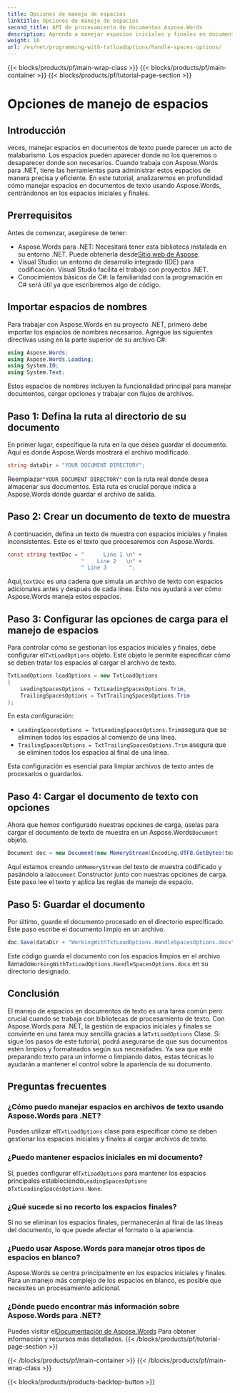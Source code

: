 ```yaml
---
title: Opciones de manejo de espacios
linktitle: Opciones de manejo de espacios
second_title: API de procesamiento de documentos Aspose.Words
description: Aprenda a manejar espacios iniciales y finales en documentos de texto con Aspose.Words para .NET. Este tutorial ofrece una guía para limpiar el formato del texto.
weight: 10
url: /es/net/programming-with-txtloadoptions/handle-spaces-options/
---
```


{{< blocks/products/pf/main-wrap-class >}}
{{< blocks/products/pf/main-container >}}
{{< blocks/products/pf/tutorial-page-section >}}

# Opciones de manejo de espacios

## Introducción

veces, manejar espacios en documentos de texto puede parecer un acto de malabarismo. Los espacios pueden aparecer donde no los queremos o desaparecer donde son necesarios. Cuando trabaja con Aspose.Words para .NET, tiene las herramientas para administrar estos espacios de manera precisa y eficiente. En este tutorial, analizaremos en profundidad cómo manejar espacios en documentos de texto usando Aspose.Words, centrándonos en los espacios iniciales y finales.

## Prerrequisitos

Antes de comenzar, asegúrese de tener:

-  Aspose.Words para .NET: Necesitará tener esta biblioteca instalada en su entorno .NET. Puede obtenerla desde[Sitio web de Aspose](https://releases.aspose.com/words/net/).
- Visual Studio: un entorno de desarrollo integrado (IDE) para codificación. Visual Studio facilita el trabajo con proyectos .NET.
- Conocimientos básicos de C#: la familiaridad con la programación en C# será útil ya que escribiremos algo de código.

## Importar espacios de nombres

Para trabajar con Aspose.Words en su proyecto .NET, primero debe importar los espacios de nombres necesarios. Agregue las siguientes directivas using en la parte superior de su archivo C#:

```csharp
using Aspose.Words;
using Aspose.Words.Loading;
using System.IO;
using System.Text;
```

Estos espacios de nombres incluyen la funcionalidad principal para manejar documentos, cargar opciones y trabajar con flujos de archivos.

## Paso 1: Defina la ruta al directorio de su documento

En primer lugar, especifique la ruta en la que desea guardar el documento. Aquí es donde Aspose.Words mostrará el archivo modificado.

```csharp
string dataDir = "YOUR DOCUMENT DIRECTORY";
```

 Reemplazar`"YOUR DOCUMENT DIRECTORY"` con la ruta real donde desea almacenar sus documentos. Esta ruta es crucial porque indica a Aspose.Words dónde guardar el archivo de salida.

## Paso 2: Crear un documento de texto de muestra

A continuación, defina un texto de muestra con espacios iniciales y finales inconsistentes. Este es el texto que procesaremos con Aspose.Words.

```csharp
const string textDoc = "      Line 1 \n" +
                       "    Line 2   \n" +
                       " Line 3       ";
```

 Aquí,`textDoc` es una cadena que simula un archivo de texto con espacios adicionales antes y después de cada línea. Esto nos ayudará a ver cómo Aspose.Words maneja estos espacios.

## Paso 3: Configurar las opciones de carga para el manejo de espacios

 Para controlar cómo se gestionan los espacios iniciales y finales, debe configurar el`TxtLoadOptions` objeto. Este objeto le permite especificar cómo se deben tratar los espacios al cargar el archivo de texto.

```csharp
TxtLoadOptions loadOptions = new TxtLoadOptions
{
    LeadingSpacesOptions = TxtLeadingSpacesOptions.Trim,
    TrailingSpacesOptions = TxtTrailingSpacesOptions.Trim
};
```

En esta configuración:
- `LeadingSpacesOptions = TxtLeadingSpacesOptions.Trim`asegura que se eliminen todos los espacios al comienzo de una línea.
- `TrailingSpacesOptions = TxtTrailingSpacesOptions.Trim` asegura que se eliminen todos los espacios al final de una línea.

Esta configuración es esencial para limpiar archivos de texto antes de procesarlos o guardarlos.

## Paso 4: Cargar el documento de texto con opciones

 Ahora que hemos configurado nuestras opciones de carga, úselas para cargar el documento de texto de muestra en un Aspose.Words`Document` objeto.

```csharp
Document doc = new Document(new MemoryStream(Encoding.UTF8.GetBytes(textDoc)), loadOptions);
```

 Aquí estamos creando un`MemoryStream` del texto de muestra codificado y pasándolo a la`Document` Constructor junto con nuestras opciones de carga. Este paso lee el texto y aplica las reglas de manejo de espacio.

## Paso 5: Guardar el documento

Por último, guarde el documento procesado en el directorio especificado. Este paso escribe el documento limpio en un archivo.

```csharp
doc.Save(dataDir + "WorkingWithTxtLoadOptions.HandleSpacesOptions.docx");
```

 Este código guarda el documento con los espacios limpios en el archivo llamado`WorkingWithTxtLoadOptions.HandleSpacesOptions.docx` en su directorio designado.

## Conclusión

El manejo de espacios en documentos de texto es una tarea común pero crucial cuando se trabaja con bibliotecas de procesamiento de texto. Con Aspose.Words para .NET, la gestión de espacios iniciales y finales se convierte en una tarea muy sencilla gracias a la`TxtLoadOptions` Clase. Si sigue los pasos de este tutorial, podrá asegurarse de que sus documentos estén limpios y formateados según sus necesidades. Ya sea que esté preparando texto para un informe o limpiando datos, estas técnicas lo ayudarán a mantener el control sobre la apariencia de su documento.

## Preguntas frecuentes

### ¿Cómo puedo manejar espacios en archivos de texto usando Aspose.Words para .NET?  
 Puedes utilizar el`TxtLoadOptions` clase para especificar cómo se deben gestionar los espacios iniciales y finales al cargar archivos de texto.

### ¿Puedo mantener espacios iniciales en mi documento?  
 Sí, puedes configurar el`TxtLoadOptions` para mantener los espacios principales estableciendo`LeadingSpacesOptions` a`TxtLeadingSpacesOptions.None`.

### ¿Qué sucede si no recorto los espacios finales?  
Si no se eliminan los espacios finales, permanecerán al final de las líneas del documento, lo que puede afectar el formato o la apariencia.

### ¿Puedo usar Aspose.Words para manejar otros tipos de espacios en blanco?  
Aspose.Words se centra principalmente en los espacios iniciales y finales. Para un manejo más complejo de los espacios en blanco, es posible que necesites un procesamiento adicional.

### ¿Dónde puedo encontrar más información sobre Aspose.Words para .NET?  
 Puedes visitar el[Documentación de Aspose.Words](https://reference.aspose.com/words/net/) Para obtener información y recursos más detallados.
{{< /blocks/products/pf/tutorial-page-section >}}

{{< /blocks/products/pf/main-container >}}
{{< /blocks/products/pf/main-wrap-class >}}

{{< blocks/products/products-backtop-button >}}
